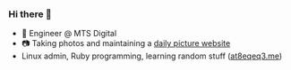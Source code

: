 ### Hi there 👋

* 🥚 Engineer @ MTS Digital
* 📷 Taking photos and maintaining a [daily picture website](https://www.dxfoto.ru)
* Linux admin, Ruby programming, learning random stuff ([at8eqeq3.me](https://at8eqeq3.me))

<!--
**at8eqeq3/at8eqeq3** is a ✨ _special_ ✨ repository because its `README.md` (this file) appears on your GitHub profile.

Here are some ideas to get you started:

- 🔭 I’m currently working on ...
- 🌱 I’m currently learning ...
- 👯 I’m looking to collaborate on ...
- 🤔 I’m looking for help with ...
- 💬 Ask me about ...
- 📫 How to reach me: ...
- 😄 Pronouns: ...
- ⚡ Fun fact: ...
-->
